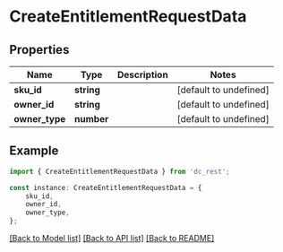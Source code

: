 # CreateEntitlementRequestData


## Properties

Name | Type | Description | Notes
------------ | ------------- | ------------- | -------------
**sku_id** | **string** |  | [default to undefined]
**owner_id** | **string** |  | [default to undefined]
**owner_type** | **number** |  | [default to undefined]

## Example

```typescript
import { CreateEntitlementRequestData } from 'dc_rest';

const instance: CreateEntitlementRequestData = {
    sku_id,
    owner_id,
    owner_type,
};
```

[[Back to Model list]](../README.md#documentation-for-models) [[Back to API list]](../README.md#documentation-for-api-endpoints) [[Back to README]](../README.md)
